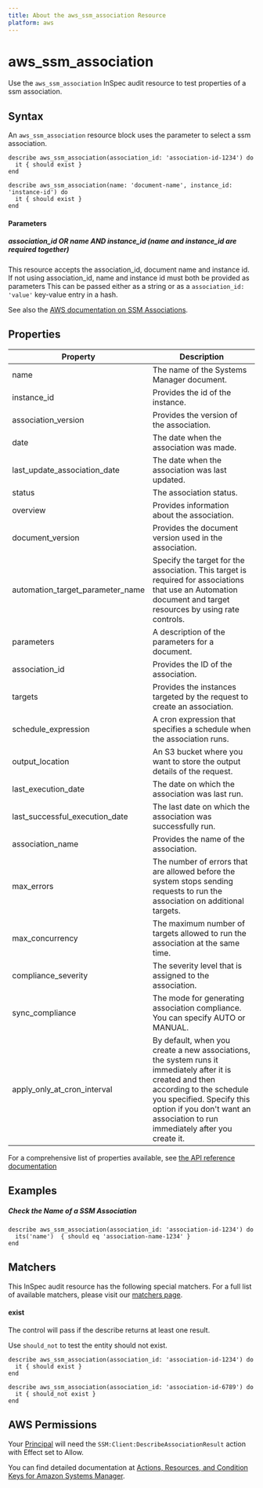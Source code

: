 ```yaml
---
title: About the aws_ssm_association Resource
platform: aws
---
```


# aws\_ssm\_association

Use the `aws_ssm_association` InSpec audit resource to test properties of a ssm association.

## Syntax

 An `aws_ssm_association` resource block uses the parameter to select a ssm association.

    describe aws_ssm_association(association_id: 'association-id-1234') do
      it { should exist }
    end
    
    describe aws_ssm_association(name: 'document-name', instance_id: 'instance-id') do
      it { should exist }
    end

#### Parameters

##### association_id _OR_ name _AND_ instance_id _(name and instance_id are required together)_

This resource accepts the association_id, document name and instance id. If not using association_id, name and instance id must both be provided as parameters
This can be passed either as a string or as a `association_id: 'value'` key-value entry in a hash.

See also the [AWS documentation on SSM Associations](https://docs.aws.amazon.com/systems-manager/latest/userguide/sysman-state-assoc.html).


## Properties

|Property                            | Description|
| ---                                | --- |
|name                                | The name of the Systems Manager document. |
|instance\_id                        | Provides the id of the instance. |
|association\_version                | Provides the version of the association. |
|date                                | The date when the association was made. |
|last\_update\_association\_date     | The date when the association was last updated. |
|status                              | The association status. |
|overview                            | Provides information about the association. |
|document\_version                   | Provides the document version used in the association. |
|automation\_target\_parameter\_name | Specify the target for the association. This target is required for associations that use an Automation document and target resources by using rate controls. |
|parameters                          | A description of the parameters for a document. |
|association\_id                     | Provides the ID of the association. |
|targets                             | Provides the instances targeted by the request to create an association. |
|schedule\_expression                | A cron expression that specifies a schedule when the association runs. |
|output\_location                    | An S3 bucket where you want to store the output details of the request. |
|last\_execution\_date               | The date on which the association was last run. |
|last\_successful\_execution\_date   | The last date on which the association was successfully run. |
|association\_name                   | Provides the name of the association. |
|max\_errors                         | The number of errors that are allowed before the system stops sending requests to run the association on additional targets.  |
|max\_concurrency                    | The maximum number of targets allowed to run the association at the same time. |
|compliance_severity                 | The severity level that is assigned to the association. |
|sync\_compliance                    | The mode for generating association compliance. You can specify AUTO or MANUAL. |
|apply\_only\_at\_cron\_interval     | By default, when you create a new associations, the system runs it immediately after it is created and then according to the schedule you specified. Specify this option if you don't want an association to run immediately after you create it. |

For a comprehensive list of properties available, see [the API reference documentation](https://docs.aws.amazon.com/systems-manager/latest/APIReference/API_Association.html)

## Examples

##### Check the Name of a SSM Association

    describe aws_ssm_association(association_id: 'association-id-1234') do
      its('name')  { should eq 'association-name-1234' }
    end

## Matchers

This InSpec audit resource has the following special matchers. For a full list of available matchers, please visit our [matchers page](https://www.inspec.io/docs/reference/matchers/).

#### exist

The control will pass if the describe returns at least one result.

Use `should_not` to test the entity should not exist.

    describe aws_ssm_association(association_id: 'association-id-1234') do
      it { should exist }
    end

    describe aws_ssm_association(association_id: 'association-id-6789') do
      it { should_not exist }
    end

## AWS Permissions

Your [Principal](https://docs.aws.amazon.com/IAM/latest/UserGuide/intro-structure.html#intro-structure-principal) will need the `SSM:Client:DescribeAssociationResult` action with Effect set to Allow.

You can find detailed documentation at [Actions, Resources, and Condition Keys for Amazon Systems Manager](https://docs.aws.amazon.com/IAM/latest/UserGuide/list_awssystemsmanager.html).
